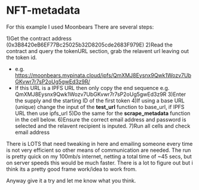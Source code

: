 # NFT-metadata

For this example I used Moonbears
There are several steps:

1)Get the contract address (0x3B8420eB6EF77Bc25025b32D8205cde2683F979E)
2)Read the contract and query the tokenURL section, grab the relavent url leaving out the token id.
- e.g. https://moonbears.mypinata.cloud/ipfs/QmXMJ8Eysnx9Qwk1Wozv7UbGKvwr7r7sP2oUg5gwEd3z9R/
- If this URL is a IPFS URL then only copy the end sequence e.g. QmXMJ8Eysnx9Qwk1Wozv7UbGKvwr7r7sP2oUg5gwEd3z9R
3)Enter the supply and the starting ID of the first token
4)If using a base URL (unique) change the input of the **test_url** function to base_url, if IPFS URL then use ipfs_url
5)Do the same for the **scrape_metadata** function in the cell below.
6)Ensure the correct email address and password is selected and the relavent recipient is inputed.
7)Run all cells and check email address

There is LOTS that need tweaking in here and emailing someone every time is not very efficient so other means of communication are needed.
The run is pretty quick on my 100mb/s internet, netting a total time of ~45 secs, but on server speeds this would be much faster.
There is a lot to figure out but i think its a pretty good frame work/idea to work from.

Anyway give it a try and let me know what you think.
